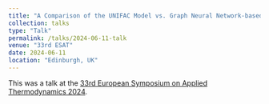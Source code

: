 ```yaml
---
title: "A Comparison of the UNIFAC Model vs. Graph Neural Network-based Models for the Prediction of Binary Vapor-Liquid Equilibria"
collection: talks
type: "Talk"
permalink: /talks/2024-06-11-talk
venue: "33rd ESAT"
date: 2024-06-11
location: "Edinburgh, UK"
---
```


This was a talk at the [33rd European Symposium on Applied Thermodynamics 2024](https://www.esat2024.eng.ed.ac.uk/home).